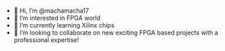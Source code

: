 - 👋 Hi, I’m @machamacha17
- 👀 I’m interested in FPGA world
- 🌱 I’m currently learning Xilinx chips
- 💞️ I’m looking to collaborate on new exciting FPGA based projects with a professional expertise!

<!---
machamacha17/machamacha17 is a ✨ special ✨ repository because its `README.md` (this file) appears on your GitHub profile.
You can click the Preview link to take a look at your changes.
--->
